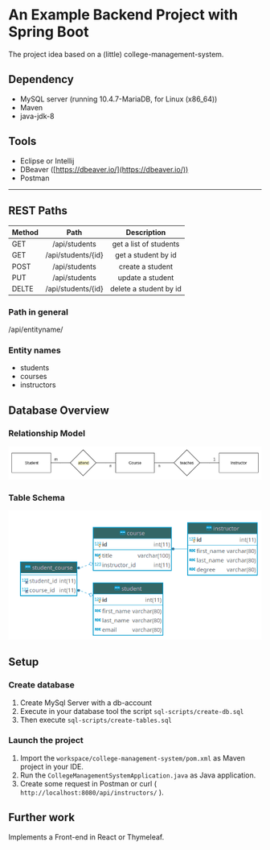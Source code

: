 # An Example Backend Project with Spring Boot

The project idea based on a (little) college-management-system.

## Dependency

- MySQL server (running 10.4.7-MariaDB, for Linux (x86_64))
- Maven
- java-jdk-8

## Tools

- Eclipse or Intellij
- DBeaver ([https://dbeaver.io/](https://dbeaver.io/))
- Postman

---

## REST Paths

| Method |        Path        |      Description       |
| ------ | :----------------: | :--------------------: |
| GET    |   /api/students    | get a list of students |
| GET    | /api/students/{id} |  get a student by id   |
| POST   |   /api/students    |    create a student    |
| PUT    |   /api/students    |    update a student    |
| DELTE  | /api/students/{id} | delete a student by id |

### Path in general

/api/entityname/

### Entity names

- students
- courses
- instructors

## Database Overview

### Relationship Model

![Database Relationship Model](db-schema-college-management-system.png)

### Table Schema

![Table Schema](table-schema.png)

## Setup

### Create database

1. Create MySql Server with a db-account
2. Execute in your database tool the script `sql-scripts/create-db.sql`
3. Then execute `sql-scripts/create-tables.sql`

### Launch the project

1. Import the `workspace/college-management-system/pom.xml` as Maven project in your IDE.
2. Run the `CollegeManagementSystemApplication.java` as Java application.
3. Create some request in Postman or curl ( `http://localhost:8080/api/instructors/` ).

## Further work

Implements a Front-end in React or Thymeleaf.
